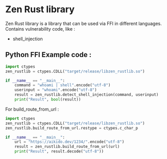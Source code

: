 # Zen Rust library
Zen Rust library is a library that can be used via FFI in different languages. Contains vulnerability code, like : 
- shell_injection

## Python FFI Example code : 
```py
import ctypes
zen_rustlib = ctypes.CDLL("target/release/libzen_rustlib.so")

if __name__ == "__main__":
    command = "whoami | shell".encode("utf-8")
    userinput = "whoami".encode("utf-8")
    result = zen_rustlib.detect_shell_injection(command, userinput)
    print("Result", bool(result))
```
For build_route_from_url : 
```py
import ctypes
zen_rustlib = ctypes.CDLL("target/release/libzen_rustlib.so")
zen_rustlib.build_route_from_url.restype = ctypes.c_char_p

if __name__ == "__main__":
    url = "https://aikido.dev/1234/".encode("utf-8")
    result = zen_rustlib.build_route_from_url(url)
    print("Result", result.decode("utf-8"))
```
